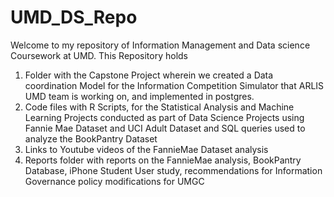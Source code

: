 # UMD_DS_Repo
Welcome to my repository of Information Management and Data science Coursework at UMD. This Repository holds
1. Folder with the Capstone Project wherein we created a Data coordination Model for the Information Competition Simulator that ARLIS UMD team is working on, and implemented in postgres.
2. Code files with R Scripts, for the  Statistical Analysis and Machine Learning Projects conducted as part of Data Science Projects using Fannie Mae Dataset and UCI Adult Dataset and SQL queries used to analyze the BookPantry Dataset
3. Links to Youtube videos of the FannieMae Dataset analysis
4. Reports folder with reports on the FannieMae analysis, BookPantry Database, iPhone Student User study, recommendations for Information Governance policy modifications for UMGC
